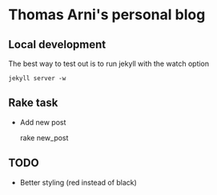 # Thomas Arni's personal blog

## Local development
The best way to test out is to run jekyll with the watch option

    jekyll server -w

## Rake task
* Add new post
    
    rake new_post


## TODO
* Better styling (red instead of black)




